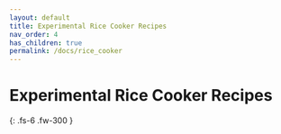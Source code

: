 ```yaml
---
layout: default
title: Experimental Rice Cooker Recipes
nav_order: 4
has_children: true
permalink: /docs/rice_cooker
---
```


# Experimental Rice Cooker Recipes

{: .fs-6 .fw-300 }
